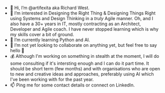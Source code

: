 - 👋 Hi, I’m @artifexita aka Richard West.
- 👀 I’m interested in Designing the Right Thing & Designing Things Right using Systems and Design Thinking in a *truly* Agile manner.
Oh, and I also have a 30+ years in IT, mostly contracting as an Architect, Developer and Agile coach.
I have never stopped learning which is why my skills cover a bit of ground.
- 🌱 I’m currently learning Python and AI.
- 💞️ I’m not yet looking to collaborate on anything yet, but feel free to say hello 🙂
- 💰 Although I'm working on something in stealth at the moment, I will do some consulting if it's intersting enough and I can do it part time.
It should be short term (few months) and with organisations who are open to new and creative ideas and approaches, preferably using AI which I've been
working with for the past year.
- 📫 Ping me for some contact details or connect on LinkedIn.
